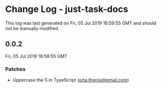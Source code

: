 # Change Log - just-task-docs

This log was last generated on Fri, 05 Jul 2019 16:59:55 GMT and should not be manually modified.

## 0.0.2
Fri, 05 Jul 2019 16:59:55 GMT

### Patches

- Uppercase the S in TypeScript (orta.therox@gmail.com)
